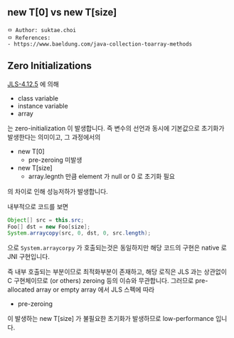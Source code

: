 ## new T\[0\] vs new T\[size\]

```
ㅁ Author: suktae.choi
ㅁ References:
- https://www.baeldung.com/java-collection-toarray-methods
```

## Zero Initializations

[JLS-4.12.5](https://docs.oracle.com/javase/specs/jls/se8/html/jls-4.html#jls-4.12.5) 에 의해 

- class variable
- instance variable
- array

는 zero-initialization 이 발생합니다. 즉 변수의 선언과 동시에 기본값으로 초기화가 발생한다는 의미이고, 그 과정에서의

- new T[0]
  - pre-zeroing 미발생
- new T[size]
  - array.legnth 만큼 element 가 null or 0 로 초기화 필요

의 차이로 인해 성능저하가 발생합니다.

내부적으로 코드를 보면

```java
Object[] src = this.src;
Foo[] dst = new Foo[size];
System.arraycopy(src, 0, dst, 0, src.length);
```

으로 `System.arraycorpy` 가 호출되는것은 동일하지만 해당 코드의 구현은 native 로 JNI 구현입니다.

즉 내부 호출되는 부분이므로 최적화부분이 존재하고, 해당 로직은 JLS 과는 상관없이 C 구현체이므로 (or others) zeroing 등의 이슈와 무관합니다. 그러므로 pre-allocated array or empty array 에서 JLS 스펙에 따라

- pre-zeroing 

이 발생하는 new T\[size\] 가 불필요한 초기화가 발생하므로 low-performance 입니다.

